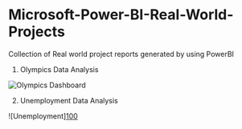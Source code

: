 # Microsoft-Power-BI-Real-World-Projects

Collection of Real world project reports generated by using PowerBI

1. Olympics Data Analysis
   
![Olympics Dashboard](https://github.com/paavan-showri/Microsoft-Power-BI-Real-World-Projects/assets/118935216/f4c45aea-6d71-4f62-9883-431db99e33a0)

2. Unemployment Data Analysis


![Unemployment][100](https://github.com/paavan-showri/Microsoft-Power-BI-Real-World-Projects/assets/118935216/dec41330-7af3-406d-ba90-4881152ecb0d)
